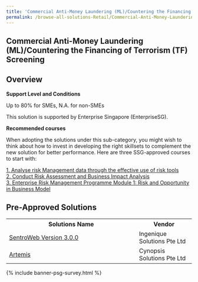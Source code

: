 ```yaml
---
title: 'Commercial Anti-Money Laundering (ML)/Countering the Financing of Terrorism (TF) Screening'
permalink: /browse-all-solutions-Retail/Commercial-Anti-Money-Laundering--ML--Countering-the-Financing-of-Terrorism--TF--Screening
---
```


## Commercial Anti-Money Laundering (ML)/Countering the Financing of Terrorism (TF) Screening
## Overview

**Support Level and Conditions**

Up to 80% for SMEs, N.A. for non-SMEs

This solution is supported by Enterprise Singapore (EnterpriseSG).

**Recommended courses**

When adopting the solutions under this sub-category, you might wish to think about how to invest in developing the right skillsets to complement the new solution for better performance. Here are three SSG-approved courses to start with:

<a href='https://sfec.enterprisejobskills.gov.sg/Course_Internet/CourseDetail.aspx?CoursesReferenceNumber=TGS-2019504277'  target='_blank' rel='noopener'>1. Analyse risk Management data through the effective use of risk tools</a><br>
<a href='https://sfec.enterprisejobskills.gov.sg/Course_Internet/CourseDetail.aspx?CoursesReferenceNumber=TGS-2015500780'  target='_blank' rel='noopener'>2. Conduct Risk Assessment and Business Impact Analysis</a><br>
<a href='https://sfec.enterprisejobskills.gov.sg/Course_Internet/CourseDetail.aspx?CoursesReferenceNumber=TGS-2020502487'  target='_blank' rel='noopener'>3. Enterprise Risk Management Programme Module 1: Risk and Opportunity in Business Model</a><br>

## Pre-Approved Solutions

<table>
<tr>
<th style='width: auto;'><b>Solutions Name</b></th>
<th style='width: 30%;'><b>Vendor</b></th>
</tr>
<tr>
<td><a href='/productivity-solutions-grant/solutionrepo/solution3451' target='_blank'>SentroWeb Version 3.0.0</a><br></td>
<td>Ingenique Solutions Pte Ltd</td>
</tr>
<tr>
<td><a href='/productivity-solutions-grant/solutionrepo/solution4201' target='_blank'>Artemis</a><br></td>
<td>Cynopsis Solutions Pte Ltd</td>
</tr>
</table>

{% include banner-psg-survey.html %}
